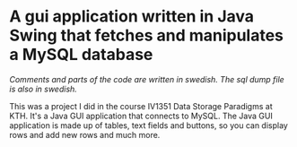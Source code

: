 # A gui application written in Java Swing that fetches and manipulates a MySQL database

*Comments and parts of the code are written in swedish. The sql dump file is also in swedish.*

This was a project I did in the course IV1351 Data Storage Paradigms at KTH. It's a Java GUI application that connects to MySQL. The Java GUI 
application is made up of tables, text fields and buttons, so you can display rows and add new rows and much more.

